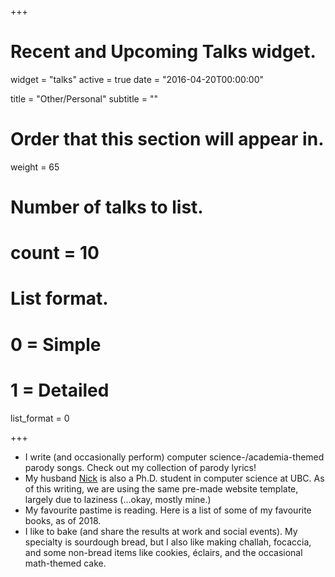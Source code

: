 +++
# Recent and Upcoming Talks widget.
widget = "talks"
active = true
date = "2016-04-20T00:00:00"

title = "Other/Personal"
subtitle = ""

# Order that this section will appear in.
weight = 65

# Number of talks to list.
# count = 10

# List format.
#   0 = Simple
#   1 = Detailed
list_format = 0

+++
- I write (and occasionally perform) computer science-/academia-themed parody songs. Check out my collection of parody lyrics!
- My husband [Nick](http://ncbradley.com) is also a Ph.D. student in computer science at UBC. As of this writing, we are using the same pre-made website template, largely due to laziness (...okay, mostly mine.)
- My favourite pastime is reading. Here is a list of some of my favourite books, as of 2018.
- I like to bake (and share the results at work and social events). My specialty is sourdough bread, but I also like making challah, focaccia, and some non-bread items like cookies, éclairs, and the occasional math-themed cake.